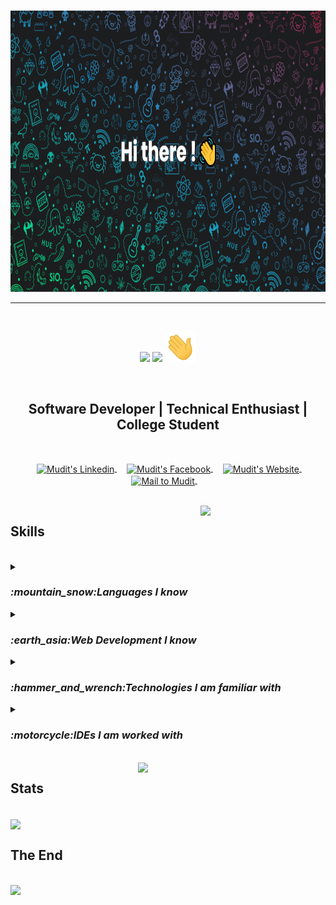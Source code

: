<!--
**muditgarg48/muditgarg48** is a ✨ _special_ ✨ repository because its `README.md` (this file) appears on your GitHub profile.
Here are some ideas to get you started:
- 🔭 I’m currently working on ...
- 🌱 I’m currently learning ...
- 👯 I’m looking to collaborate on ...
- 🤔 I’m looking for help with ...
- 💬 Ask me about ...
- 📫 How to reach me: ...
- 😄 Pronouns: ...
- ⚡ Fun fact: ...
-->

<br>

<!--                                          Banner                          -->
<p align="center">
  <a href="https://muditgarg48.github.io">
    <img src="banner.png" height="450" alt="Let's go to my website"/>
  </a>
</p>

<hr>
<br>


<!--                                      Welcome message                     -->
<p align="center">
  <img src="https://img.icons8.com/color/2x/developer--v2.gif" width="50px" />
  <img src="https://readme-typing-svg.herokuapp.com?font=Comfortaa&size=40&color=2775F7&center=true&vCenter=true&height=50&lines=Hello+there+!;This+is+Mudit+Garg;Have+you+met+me+%3F">
  <img src="https://raw.githubusercontent.com/ABSphreak/ABSphreak/master/gifs/Hi.gif" width="50px">
</p>

<br>

<!--                                          Titles                          -->
<h2 align="center">Software Developer | Technical Enthusiast | College Student</h2>

<br>

<!--                                        Social Media                      -->
<p align="center">
  &nbsp;
  &nbsp;
  <a href="https://www.linkedin.com/in/mudit-garg-634595199/" target="blank">
    <img align="center" src="https://img.shields.io/badge/linkedin-%230077B5.svg?style=for-the-badge&logo=linkedin&logoColor=white" alt="Mudit's Linkedin"/>
<!--     <img align="center" src="https://img.icons8.com/color/2x/linkedin-circled--v3.gif" alt="Mudit's Linkedin" height="50" width="50" /> -->
  </a>
  &nbsp;
  &nbsp;
  <a href="https://www.facebook.com/mudit137" target="blank">
    <img align="center" src="https://img.shields.io/badge/Facebook-%231877F2.svg?style=for-the-badge&logo=Facebook&logoColor=white" alt="Mudit's Facebook"/>
<!--     <img align="center" src="https://img.icons8.com/color/2x/facebook-circled--v2.gif" alt="Mudit's Facebook" height="50" width="50" /> -->
  </a>
  &nbsp;
  &nbsp;
  <a href="https://muditgarg48.github.io" target="blank">
    <img align="center" src="https://img.shields.io/badge/github-%23121011.svg?style=for-the-badge&logo=github&logoColor=white" alt="Mudit's Website"/>
<!--     <img align="center" src="https://img.icons8.com/color/2x/internet--v2.gif" alt="Mudit's Personal Website" height="50" width="50" /> -->
  </a>
  &nbsp;
  &nbsp;
  <a href = "mailto: gargmu@tcd.ie">
    <img align="center" src="https://img.shields.io/badge/Gmail-D14836?style=for-the-badge&logo=gmail&logoColor=white" alt="Mail to Mudit"/>
<!--     <img align="center" src="https://img.icons8.com/color/2x/gmail--v2.gif" alt="Write an email to Mudit" height="50" width="50" /> -->
  </a>
  &nbsp;
  &nbsp;
</p>

<br>

<!--                                     Skills section                        -->

<img align="right" src="https://monophy.com/media/QYSag6x86oZhG2KcFQ/monophy.gif" width="200px">
<h2>Skills</h2>
<br>
  <details>
  <summary><h3 align="left"><i>:mountain_snow:Languages I know</i></h3></summary>
    <p align="left">
      &nbsp;&nbsp;
      <img src="https://cdn.jsdelivr.net/gh/devicons/devicon/icons/java/java-original-wordmark.svg" height="70" width="70"/>
  <!--     <img src="https://img.icons8.com/color/2x/java-coffee-cup-logo--v2.gif" height="40" width="40" /> -->
      &nbsp;
      &nbsp;
      <img src="https://cdn.jsdelivr.net/gh/devicons/devicon/icons/cplusplus/cplusplus-original.svg" height="70" width="70"/>
  <!--     <img src="https://img.icons8.com/color/2x/c-plus-plus-logo.png" height="40" width="40" /> -->
      &nbsp;
      &nbsp;
      <img src="https://cdn.jsdelivr.net/gh/devicons/devicon/icons/python/python-original-wordmark.svg" height="70" width="70"/>
  <!--     <img src="https://img.icons8.com/color/2x/python--v2.gif" height="40" width="40" /> -->
      &nbsp;
      &nbsp;
      <img src="https://cdn.jsdelivr.net/gh/devicons/devicon/icons/dart/dart-original-wordmark.svg" height="70" width="70"/>
  <!--     <img src="https://img.icons8.com/color/2x/dart.png" height="40" width="40" /> -->
      &nbsp;&nbsp;
    </p>
  </details>
  
  <details>
    <summary><h3 align="left"><i>:earth_asia:Web Development I know</i></h3></summary>
    <p align="left">  
      &nbsp;&nbsp;
      <img src="https://cdn.jsdelivr.net/gh/devicons/devicon/icons/html5/html5-original-wordmark.svg" height="70" width="70"/>
  <!--     <img src="https://img.icons8.com/color/2x/html-5--v2.png" height="40" width="40" /> -->
      &nbsp;
      &nbsp;
      <img src="https://cdn.jsdelivr.net/gh/devicons/devicon/icons/css3/css3-original-wordmark.svg" height="70" width="70"/>
  <!--     <img src="https://img.icons8.com/color/2x/css3.png" height="40" width="40" /> -->
      &nbsp;
      &nbsp;
      <img src="https://cdn.jsdelivr.net/gh/devicons/devicon/icons/javascript/javascript-original.svg" height="70" width="70"/>
  <!--     <img src="https://img.icons8.com/color/2x/javascript--v2.gif" height="40" width="40" /> -->
      &nbsp;
      &nbsp;
      <img src="https://cdn.jsdelivr.net/gh/devicons/devicon/icons/bootstrap/bootstrap-original-wordmark.svg" height="70" width="70"/>
  <!--     <img src="https://img.icons8.com/color/2x/bootstrap.png" height="40" width="40" /> -->
      &nbsp;
      &nbsp;
      <img src="https://cdn.jsdelivr.net/gh/devicons/devicon/icons/vuejs/vuejs-original-wordmark.svg" height="70" width="70"/>
      &nbsp;&nbsp;
    </p>
  </details>
  
  <details>
    <summary><h3 align="left"><i>:hammer_and_wrench:Technologies I am familiar with</i></h3></summary>
    <p align="left"> 
      &nbsp;&nbsp;
      <img src="https://cdn.jsdelivr.net/gh/devicons/devicon/icons/flutter/flutter-original.svg" height="70" width="70"/>
  <!--     <img src="https://img.icons8.com/color/2x/flutter.png" height="40" width="40" /> -->
      &nbsp;
      &nbsp;
      <img src="https://cdn.jsdelivr.net/gh/devicons/devicon/icons/git/git-original.svg" height="70" width="70"/>
  <!--     <img src="https://img.icons8.com/color/2x/git.png" height="40" width="40" /> -->
      &nbsp;&nbsp;
    </p>
  </details>

  <details>
    <summary><h3 align="left"><i>:motorcycle:IDEs I am worked with</i></h3></summary>
    <p align="left">
      &nbsp;&nbsp;
      <img src="https://cdn.jsdelivr.net/gh/devicons/devicon/icons/vscode/vscode-original-wordmark.svg" height="70" width="70"/>
  <!--     <img src="https://img.icons8.com/color/2x/visual-studio-code-2019.png" height="40" width="40" /> -->
      &nbsp;
      &nbsp;
      <img src="https://img.icons8.com/color/2x/sublime-text.png" height="70" width="70"/>
  <!--     <img src="https://img.icons8.com/color/2x/sublime-text.png" height="40" width="40" /> -->
      &nbsp;
      &nbsp;
      <img src="https://cdn.jsdelivr.net/gh/devicons/devicon/icons/jetbrains/jetbrains-original.svg" height="70" width="70"/>
  <!--     <img src="https://img.icons8.com/color/2x/jetbrains.png" height="40" width="40" /> -->
      &nbsp;&nbsp;
    </p>
  </details>

<br>

<!--                                     Stats section                        -->

<img align="right" src="https://growthgate.com/wp-content/uploads/2019/09/animat-linechart-color.gif" width="300px">
<h2>Stats</h2>
<br>
<img align="center" src="https://github-readme-streak-stats.herokuapp.com?user=muditgarg48&theme=dark&hide_border=true&date_format=M%20j%5B%2C%20Y%5D&ring=1588DDD3&stroke=1588DDD3&fire=B37920&currStreakNum=B37920&sideNums=B37920&currStreakLabel=B37920&sideLabels=77A2B5">

<br>
<h2>The End</h2>
<br>
<img src="https://i.gifer.com/4Cb2.gif" width="500px">
